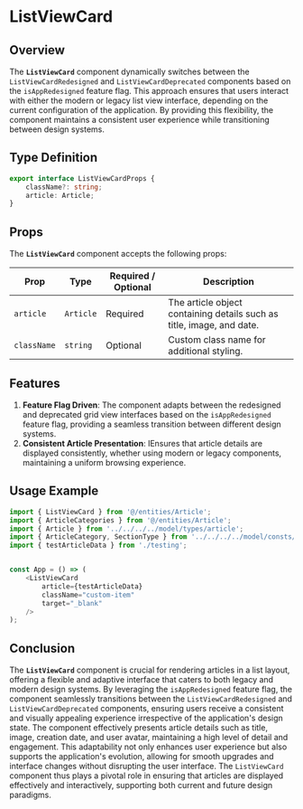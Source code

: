# ListViewCard

## Overview
The **`ListViewCard`** component dynamically switches between the `ListViewCardRedesigned` and `ListViewCardDeprecated` components based on the `isAppRedesigned` feature flag. 
This approach ensures that users interact with either the modern or legacy list view interface, depending on the current configuration of the application. By providing this flexibility, the component maintains a consistent user experience while transitioning between design systems.

## Type Definition 
```typescript
export interface ListViewCardProps {
    className?: string;
    article: Article;
}
```

## Props
The **`ListViewCard`** component accepts the following props:

| Prop       | Type       | Required / Optional | Description                                                               |
|------------|------------|----------------------|---------------------------------------------------------------------------|
| `article` | `Article`   | Required             | The article object containing details such as title, image, and date.              |
| `className` | `string`   | Optional             | Custom class name for additional styling.                                 |


## Features
1. **Feature Flag Driven**: The component adapts between the redesigned and deprecated grid view interfaces based on the `isAppRedesigned` feature flag, providing a seamless transition between different design systems.
2. **Consistent Article Presentation**: IEnsures that article details are displayed consistently, whether using modern or legacy components, maintaining a uniform browsing experience.

## Usage Example

```typescript jsx
import { ListViewCard } from '@/entities/Article';
import { ArticleCategories } from '@/entities/Article';
import { Article } from '../../../../model/types/article';
import { ArticleCategory, SectionType } from '../../../../model/consts/articleConsts';
import { testArticleData } from './testing';


const App = () => (
    <ListViewCard
        article={testArticleData}
        className="custom-item"
        target="_blank"
    />
);
```
## Conclusion
The **`ListViewCard`** component is crucial for rendering articles in a list layout, offering a flexible and adaptive interface that caters to both legacy and modern design systems. 
By leveraging the `isAppRedesigned` feature flag, the component seamlessly transitions between the `ListViewCardRedesigned` and `ListViewCardDeprecated` components, ensuring users receive a consistent and visually appealing experience irrespective of the application's design state. 
The component effectively presents article details such as title, image, creation date, and user avatar, maintaining a high level of detail and engagement. 
This adaptability not only enhances user experience but also supports the application's evolution, allowing for smooth upgrades and interface changes without disrupting the user interface. 
The `ListViewCard` component thus plays a pivotal role in ensuring that articles are displayed effectively and interactively, supporting both current and future design paradigms.
